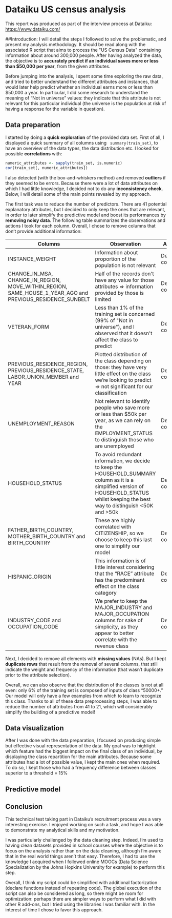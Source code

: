 # Dataiku US census analysis
This report was produced as part of the interview process at Dataiku: https://www.dataiku.com/ 

##Introduction:
I will detail the steps I followed to solve the problematic, and present my analysis methodology.
It should be read along with the associated R script that aims to process the "US Census Data" containing information about around 300,000 people. 
After having analyzed the data, the objective is to **accurately predict if an individual saves more or less than $50,000 per year**, from the given attributes. 

Before jumping into the analysis, I spent some time exploring the raw data, and tried to better understand the different attributes and instances, that would later help predict whether an individual earns more or less than $50,000 a year. 
In particular, I did some research to understand the meaning of “Not in universe” values: they indicate that this attribute is not relevant for this particular individual (the universe is the population at risk of having a response for the variable in question).

## Data preparation
I started by doing a **quick exploration** of the provided data set. First of all, I displayed a quick summary of all columns using ``` summary(train_set)```, to have an overview of the data types, the data distribution etc.
I looked for possible **correlations** with:
```R
numeric_attributes <- sapply(train_set, is.numeric)
cor(train_set[, numeric_attributes])
``` 
I also detected (with the box-and-whiskers method) and removed **outliers** if they seemed to be errors.
Because there were a lot of data attributes on which I had little knowledge, I decided not to do any **inconsistency check**.
Below, I will detail some of the main points revealed by my approach.

The first task was to reduce the number of predictors. There are 41 potential explanatory attributes, but I decided to only keep the ones that are relevant, in order to later simplify the predictive model and boost its performances by **removing noisy data**.
The following table summarizes the observations and actions I took for each column. Overall, I chose to remove columns that don’t provide additional information:

Columns | Observation | Action 
------- | ----------- | ------
INSTANCE_WEIGHT | Information about proportion of the population is not relevant | Deleted column
CHANGE_IN_MSA, CHANGE_IN_REGION, MOVE_WITHIN_REGION, SAME_HOUSE_1_YEAR_AGO and PREVIOUS_RESIDENCE_SUNBELT | Half of the records don't have any value for those attributes => information provided by those is limited | Deleted columns
VETERAN_FORM | Less than 1% of the training set is concerned (99% of "Not in universe"), and I observed that it doesn't affect the class to predict | Deleted column
PREVIOUS_RESIDENCE_REGION, PREVIOUS_RESIDENCE_STATE, LABOR_UNION_MEMBER and YEAR | Plotted distribution of the class depending on those: they have very little effect on the class we’re looking to predict => not significant for our classification | Deleted columns
UNEMPLOYMENT_REASON | Not relevant to identify people who save more or less than $50k per year, as we can rely on the EMPLOYMENT_STATUS to distinguish those who are unemployed | Deleted column
HOUSEHOLD_STATUS | To avoid redundant information, we decide to keep the HOUSEHOLD_SUMMARY column as it is a simplified version of HOUSEHOLD_STATUS whilst keeping the best way to distinguish <50K and >50k | Deleted column
FATHER_BIRTH_COUNTRY, MOTHER_BIRTH_COUNTRY and BIRTH_COUNTRY | These are highly correlated with CITIZENSHIP, so we choose to keep this last one to simplify our model | Deleted columns
HISPANIC_ORIGIN | This information is of little interest considering that the “RACE” attribute has the predominant effect on the class category | Delete column
INDUSTRY_CODE and OCCUPATION_CODE | We prefer to keep the MAJOR_INDUSTRY and MAJOR_OCCUPATION columns for sake of simplicity, as they appear to better correlate with the revenue class | Deleted columns

Next, I decided to remove all elements with **missing values** (NAs). But I kept **duplicate rows** that result from the removal of several columns, that still indicate the weight and frequency of the information (that wasn’t duplicate prior to the attribute selection).

Overall, we can also observe that the distribution of the classes is not at all even: only 6% of the training set is composed of inputs of class “50000+.” Our model will only have a few examples from which to learn to recognize this class.
Thanks to all of these data preprocessing steps, I was able to reduce the number of attributes from 41 to 21, which will considerably simplify the building of a predictive model! 

## Data visualization
After I was done with the data preparation, I focused on producing simple but effective visual representation of the data. My goal was to highlight which feature had the biggest impact on the final class of an individual, by displaying the class repartition for the main attributes. 
Because some attributes had a lot of possible value, I kept the main ones when required. To do so, I kept those who had a frequency difference between classes superior to a threshold = 15%

## Predictive model

## Conclusion
This technical test taking part in Dataiku’s recruitment process was a very interesting exercise. I enjoyed working on such a task, and hope I was able to demonstrate my analytical skills and my motivation.

I was particularly challenged by the data cleaning step. Indeed, I’m used to having clean datasets provided in school courses where the objective is to focus on the analysis rather than on the data cleaning, although I’m aware that in the real world things aren’t that easy. Therefore, I had to use the knowledge I acquired when I followed online MOOCs (Data Science Specialization by the Johns Hopkins University for example) to perform this step.

Overall, I think my script could be simplified with additional factorization (declare functions instead of repeating code). The global execution of the script can also be considered as long, so there might be room for optimization: perhaps there are simpler ways to perform what I did with other R add-ons, but I tried using the libraries I was familiar with. 
In the interest of time I chose to favor this approach.
